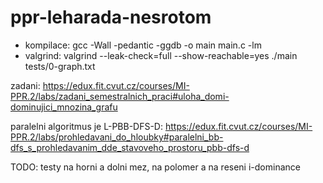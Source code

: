ppr-leharada-nesrotom
==================

- kompilace: gcc -Wall -pedantic -ggdb -o main main.c -lm
- valgrind: valgrind --leak-check=full --show-reachable=yes ./main tests/0-graph.txt

zadani:
https://edux.fit.cvut.cz/courses/MI-PPR.2/labs/zadani_semestralnich_praci#uloha_domi-dominujici_mnozina_grafu

paralelni algoritmus je L-PBB-DFS-D:
https://edux.fit.cvut.cz/courses/MI-PPR.2/labs/prohledavani_do_hloubky#paralelni_bb-dfs_s_prohledavanim_dde_stavoveho_prostoru_pbb-dfs-d

TODO:
testy na horni a dolni mez, na polomer a na reseni i-dominance
